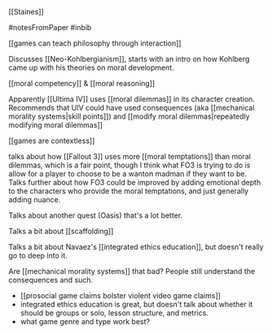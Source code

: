 [[Staines]]

#notesFromPaper #inbib 

[[games can teach philosophy through interaction]]

Discusses [[Neo-Kohlbergianism]], starts with an intro on how Kohlberg came up with his theories on moral development.

[[moral competency]] & [[moral reasoning]]

Apparently [[Ultima IV]] uses [[moral dilemmas]] in its character creation. Recommends that UIV could have used consequences (aka [[mechanical morality systems|skill points]]) and [[modify moral dilemmas|repeatedly modifying moral dilemmas]]

[[games are contextless]]

talks about how [[Fallout 3]] uses more [[moral temptations]] than moral dilemmas, which is a fair point, though I think what FO3 is trying to do is allow for a player to choose to be a wanton madman if they want to be. Talks further about how FO3 could be improved by adding emotional depth to the characters who provide the moral temptations, and just generally adding nuance.

Talks about another quest (Oasis) that's a lot better.

Talks a bit about [[scaffolding]]

Talks a bit about Navaez's [[integrated ethics education]], but doesn't really go to deep into it.

Are [[mechanical morality systems]] that bad? People still understand the consequences and such.

 - [[prosocial game claims bolster violent video game claims]]
 - integrated ethics education is great, but doesn't talk about whether it should be groups or solo, lesson structure, and metrics.
 - what game genre and type work best?
